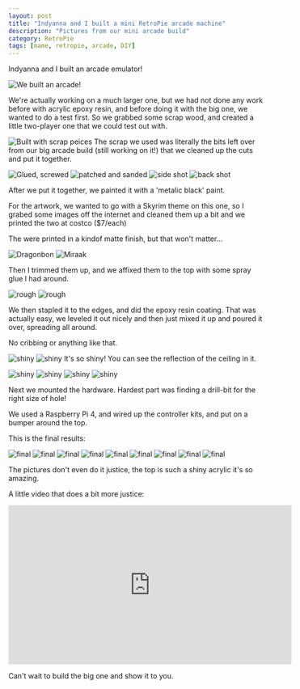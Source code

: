```yaml
---
layout: post
title: "Indyanna and I built a mini RetroPie arcade machine"
description: "Pictures from our mini arcade build"
category: RetroPie
tags: [mame, retropie, arcade, DIY]
---
```

Indyanna and I built an arcade emulator!

![We built an arcade!](/images/arcade/arcade1.jpg)

We're actually working on a much larger one, but we had not done any work before 
with acrylic epoxy resin, and before doing it with the big one, we wanted to do 
a test first. So we grabbed some scrap wood, and created a little two-player one 
that we could test out with. 


![Built with scrap peices](/images/arcade/arcade2.jpg)
The scrap we used was literally the bits left over from our big arcade build 
(still working on it!) that we cleaned up the cuts and put it together. 

![Glued, screwed](/images/arcade/arcade3.jpg)
![patched and sanded](/images/arcade/arcade4.jpg)
![side shot](/images/arcade/arcade5.jpg)
![back shot](/images/arcade/arcade6.jpg)

After we put it together, we painted it with a 'metalic black' paint.

For the artwork, we wanted to go with a Skyrim theme on this one, so I grabed some
images off the internet and cleaned them up a bit and we printed the two at costco ($7/each)

The were printed in a kindof matte finish, but that won't matter...

![Dragonbon](/images/arcade/arcade7.jpg)
![Miraak](/images/arcade/arcade8.jpg)

Then I trimmed them up, and we affixed them to the top with some spray glue I had around.

![rough](/images/arcade/arcade9.jpg)
![rough](/images/arcade/arcade10.jpg)

We then stapled it to the edges, and did the epoxy resin coating. That was actually easy,
we leveled it out nicely and then just mixed it up and poured it over, spreading all around.

No cribbing or anything like that. 

![shiny](/images/arcade/arcade11.jpg)
![shiny](/images/arcade/arcade12.jpg)
It's so shiny! You can see the reflection of the ceiling in it.

![shiny](/images/arcade/arcade13.jpg)
![shiny](/images/arcade/arcade14.jpg)
![shiny](/images/arcade/arcade15.jpg)
![shiny](/images/arcade/arcade16.jpg)

Next we mounted the hardware. Hardest part was finding a drill-bit for the right size of hole!

We used a Raspberry Pi 4, and wired up the controller kits, and put on a bumper around the top.

This is the final results:

![final](/images/arcade/arcade17.jpg)
![final](/images/arcade/arcade18.jpg)
![final](/images/arcade/arcade19.jpg)
![final](/images/arcade/arcade20.jpg)
![final](/images/arcade/arcade21.jpg)
![final](/images/arcade/arcade22.jpg)
![final](/images/arcade/arcade23.jpg)
![final](/images/arcade/arcade24.jpg)
![final](/images/arcade/arcade25.jpg)

The pictures don't even do it justice, the top is such a shiny acrylic it's so amazing.

A little video that does a bit more justice:

<iframe width="560" height="315" src="https://www.youtube.com/embed/08z02fh85w8" frameborder="0" allow="accelerometer; autoplay; encrypted-media; gyroscope; picture-in-picture" allowfullscreen></iframe>

Can't wait to build the big one and show it to you.
